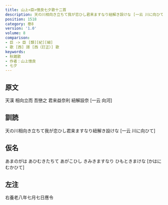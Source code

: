 ```yaml
---
title: 山上<臣>憶良七夕歌十二首
description: 天の川相向き立ちて我が恋ひし君来ますなり紐解き設けな [一云 川に向ひて]
position: 1518
category: 巻8
version: '1.0'
volume: 8
comparison:
- 巨 -> 臣 [類][紀][細]
- 歌 [西] 謌 [西（訂正）] 歌
keywords:
- 秋雑歌
- 作者：山上憶良
- 七夕
---
```


## 原文

天漢 相向立而 吾戀之 君来益奈利 紐解設奈 [一云 向河]

## 訓読

天の川相向き立ちて我が恋ひし君来ますなり紐解き設けな [一云 川に向ひて]

## 仮名

あまのがは あひむきたちて あがこひし きみきますなり ひもときまけな [かはにむかひて]

## 左注

右養老八年七月七日應令
